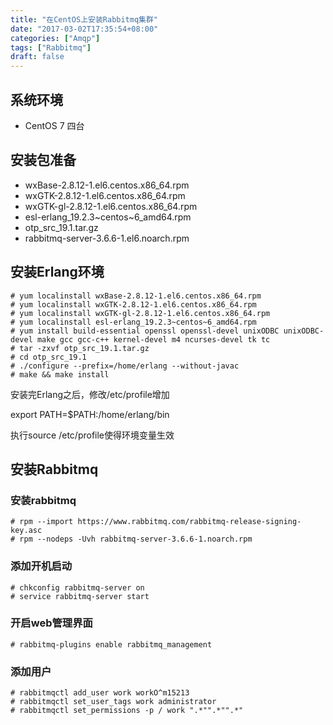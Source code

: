 ```yaml
---
title: "在CentOS上安装Rabbitmq集群"
date: "2017-03-02T17:35:54+08:00"
categories: ["Amqp"]
tags: ["Rabbitmq"]
draft: false
---
```


## 系统环境

* CentOS 7 四台



## 安装包准备

* wxBase-2.8.12-1.el6.centos.x86_64.rpm
* wxGTK-2.8.12-1.el6.centos.x86_64.rpm
* wxGTK-gl-2.8.12-1.el6.centos.x86_64.rpm
* esl-erlang_19.2.3~centos~6_amd64.rpm
* otp_src_19.1.tar.gz
* rabbitmq-server-3.6.6-1.el6.noarch.rpm



## 安装Erlang环境

```shell
# yum localinstall wxBase-2.8.12-1.el6.centos.x86_64.rpm
# yum localinstall wxGTK-2.8.12-1.el6.centos.x86_64.rpm
# yum localinstall wxGTK-gl-2.8.12-1.el6.centos.x86_64.rpm
# yum localinstall esl-erlang_19.2.3~centos~6_amd64.rpm
# yum install build-essential openssl openssl-devel unixODBC unixODBC-devel make gcc gcc-c++ kernel-devel m4 ncurses-devel tk tc
# tar -zxvf otp_src_19.1.tar.gz
# cd otp_src_19.1
# ./configure --prefix=/home/erlang --without-javac
# make && make install
```

安装完Erlang之后，修改/etc/profile增加

export PATH=$PATH:/home/erlang/bin

执行source /etc/profile使得环境变量生效



## 安装Rabbitmq

### 安装rabbitmq

```shell
# rpm --import https://www.rabbitmq.com/rabbitmq-release-signing-key.asc
# rpm --nodeps -Uvh rabbitmq-server-3.6.6-1.noarch.rpm
```



### 添加开机启动

```shell
# chkconfig rabbitmq-server on
# service rabbitmq-server start
```



### 开启web管理界面

```shell
# rabbitmq-plugins enable rabbitmq_management
```



### 添加用户

```shell
# rabbitmqctl add_user work workO^m15213
# rabbitmqctl set_user_tags work administrator
# rabbitmqctl set_permissions -p / work ".*"".*"".*"
```

